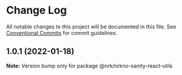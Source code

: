 # Change Log

All notable changes to this project will be documented in this file.
See [Conventional Commits](https://conventionalcommits.org) for commit guidelines.

## 1.0.1 (2022-01-18)

**Note:** Version bump only for package @nrk/nrkno-sanity-react-utils
